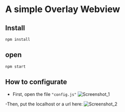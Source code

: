 # A simple Overlay Webview

## Install
```shell
npm install
```
## open
```shell
npm start
```
## How to configurate
- First, open the file <code>"config.js"</code>
![Screenshot_1](https://user-images.githubusercontent.com/63224412/85516337-780c7d00-b5d4-11ea-8c0e-9af164bf1f0f.png)

-Then, put the localhost or a url here:
![Screenshot_2](https://user-images.githubusercontent.com/63224412/85518537-b6a33700-b5d6-11ea-98c2-829410fee0fa.png)

